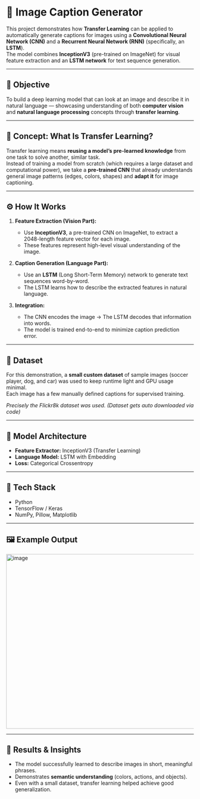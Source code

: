 # 🧠 Image Caption Generator

This project demonstrates how **Transfer Learning** can be applied to automatically generate captions for images using a **Convolutional Neural Network (CNN)** and a **Recurrent Neural Network (RNN)** (specifically, an **LSTM**).  
The model combines **InceptionV3** (pre-trained on ImageNet) for visual feature extraction and an **LSTM network** for text sequence generation.

---

## 🎯 Objective

To build a deep learning model that can look at an image and describe it in natural language — showcasing understanding of both **computer vision** and **natural language processing** concepts through **transfer learning**.

---

## 🧩 Concept: What Is Transfer Learning?

Transfer learning means **reusing a model’s pre-learned knowledge** from one task to solve another, similar task.  
Instead of training a model from scratch (which requires a large dataset and computational power), we take a **pre-trained CNN** that already understands general image patterns (edges, colors, shapes) and **adapt it** for image captioning.

---

## ⚙️ How It Works

1. **Feature Extraction (Vision Part):**  
   - Use **InceptionV3**, a pre-trained CNN on ImageNet, to extract a 2048-length feature vector for each image.  
   - These features represent high-level visual understanding of the image.

2. **Caption Generation (Language Part):**  
   - Use an **LSTM** (Long Short-Term Memory) network to generate text sequences word-by-word.  
   - The LSTM learns how to describe the extracted features in natural language.

3. **Integration:**  
   - The CNN encodes the image → The LSTM decodes that information into words.  
   - The model is trained end-to-end to minimize caption prediction error.

---

## 🧪 Dataset

For this demonstration, a **small custom dataset** of sample images (soccer player, dog, and car) was used to keep runtime light and GPU usage minimal.  
Each image has a few manually defined captions for supervised training.

*Precisely the Flickr8k dataset was used.*
*(Dataset gets auto downloaded via code)* 

---

## 🚀 Model Architecture

- **Feature Extractor:** InceptionV3 (Transfer Learning)
- **Language Model:** LSTM with Embedding
- **Loss:** Categorical Crossentropy

---

## 🧰 Tech Stack

- Python  
- TensorFlow / Keras  
- NumPy, Pillow, Matplotlib  

---

## 🖼️ Example Output
<img width="593" height="468" alt="image" src="https://github.com/user-attachments/assets/aa6dbb88-503e-4f81-a5a1-ca7415ef0304" />


---

## 🧾 Results & Insights

- The model successfully learned to describe images in short, meaningful phrases.  
- Demonstrates **semantic understanding** (colors, actions, and objects).  
- Even with a small dataset, transfer learning helped achieve good generalization.






